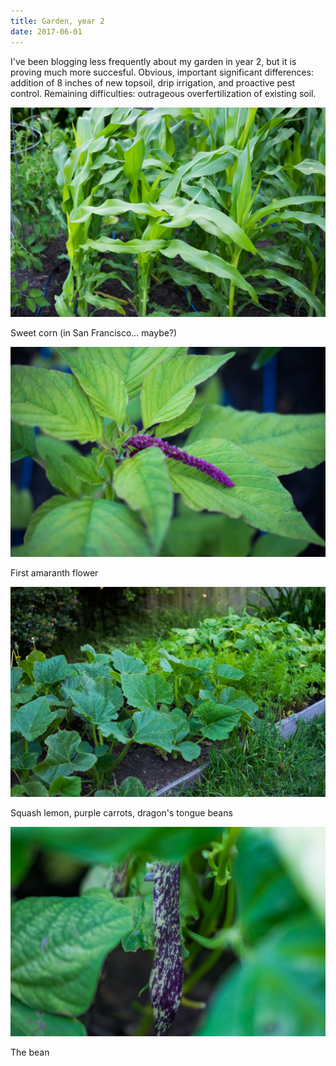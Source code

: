 ```yaml
---
title: Garden, year 2
date: 2017-06-01
---
```


I've been blogging less frequently about my garden in year 2, but it is proving much more succesful. Obvious, important significant differences: addition of 8 inches of new topsoil, drip irrigation, and proactive pest control. Remaining difficulties: outrageous overfertilization of existing soil.

![](/images/2017-06-01/DSCF7018.jpg)

Sweet corn (in San Francisco... maybe?)	

![](/images/2017-06-01/DSCF7020.jpg)

First amaranth flower

![](/images/2017-06-01/DSCF7026.jpg)

Squash lemon, purple carrots, dragon's tongue beans	

![](/images/2017-06-01/DSCF7031.jpg)

The bean